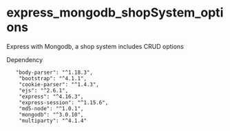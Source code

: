 # express_mongodb_shopSystem_options
Express with Mongodb, a shop system includes CRUD options
 
Dependency

```
   "body-parser": "^1.18.3",
    "bootstrap": "^4.1.1",
    "cookie-parser": "^1.4.3",
    "ejs": "^2.6.1",
    "express": "^4.16.3",
    "express-session": "^1.15.6",
    "md5-node": "^1.0.1",
    "mongodb": "^3.0.10",
    "multiparty": "^4.1.4"
```


